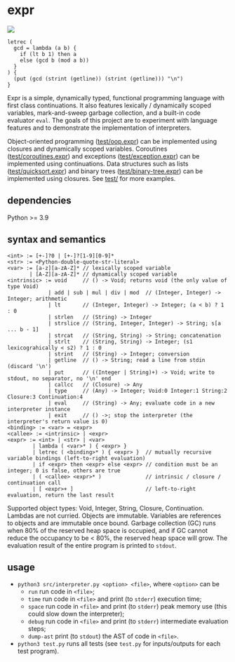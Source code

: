 # expr

![](https://github.com/sdingcn/expr/actions/workflows/auto-test.yml/badge.svg)

```
letrec (
  gcd = lambda (a b) {
    if (lt b 1) then a
    else (gcd b (mod a b))
  }
) {
  (put (gcd (strint (getline)) (strint (getline))) "\n")
}
```

Expr is a simple, dynamically typed, functional programming language with first class continuations.
It also features lexically / dynamically scoped variables, mark-and-sweep garbage collection, and a built-in code evaluator `eval`.
The goals of this project are to experiment with language features and to demonstrate the implementation of interpreters.

Object-oriented programming ([test/oop.expr](test/oop.expr))
can be implemented using closures and dynamically scoped variables.
Coroutines ([test/coroutines.expr](test/coroutines.expr)) and exceptions ([test/exception.expr](test/exception.expr))
can be implemented using continuations.
Data structures such as lists ([test/quicksort.expr](test/quicksort.expr)) and binary trees ([test/binary-tree.expr](test/binary-tree.expr))
can be implemented using closures.
See [test/](test/) for more examples.

## dependencies

Python >= 3.9

## syntax and semantics

```
<int> := [+-]?0 | [+-]?[1-9][0-9]*
<str> := <Python-double-quote-str-literal>
<var> := [a-z][a-zA-Z]* // lexically scoped variable
       | [A-Z][a-zA-Z]* // dynamically scoped variable
<intrinsic> := void     // () -> Void; returns void (the only value of type Void)
             | add | sub | mul | div | mod  // (Integer, Integer) -> Integer; arithmetic
             | lt       // (Integer, Integer) -> Integer; (a < b) ? 1 : 0
             | strlen   // (String) -> Integer
             | strslice // (String, Integer, Integer) -> String; s[a ... b - 1]
             | strcat   // (String, String) -> String; concatenation
             | strlt    // (String, String) -> Integer; (s1 lexicograhically < s2) ? 1 : 0
             | strint   // (String) -> Integer; conversion
             | getline  // () -> String; read a line from stdin (discard '\n')
             | put      // ((Integer | String)+) -> Void; write to stdout, no separator, no '\n' end
             | callcc   // (Closure) -> Any
             | type     // (Any) -> Integer; Void:0 Integer:1 String:2 Closure:3 Continuation:4
             | eval     // (String) -> Any; evaluate code in a new interpreter instance
             | exit     // () ->; stop the interpreter (the interpreter's return value is 0)
<binding> := <var> = <expr>
<callee> := <intrinsic> | <expr>
<expr> := <int> | <str> | <var>
        | lambda ( <var>* ) { <expr> }
        | letrec ( <binding>* ) { <expr> }  // mutually recursive variable bindings (left-to-right evaluation)
        | if <expr> then <expr> else <expr> // condition must be an integer; 0 is false, others are true
        | ( <callee> <expr>* )              // intrinsic / closure / continuation call
        | [ <expr>+ ]                       // left-to-right evaluation, return the last result
```

Supported object types: Void, Integer, String, Closure, Continuation.
Lambdas are not curried.
Objects are immutable.
Variables are references to objects and are immutable once bound.
Garbage collection (GC) runs when 80% of the reserved heap space is occupied,
and if GC cannot reduce the occupancy to be < 80%, the reserved heap space will grow.
The evaluation result of the entire program is printed to `stdout`.

## usage

+ `python3 src/interpreter.py <option> <file>`, where `<option>` can be
  - `run` run code in `<file>`;
  - `time` run code in `<file>` and print (to `stderr`) execution time;
  - `space` run code in `<file>` and print (to `stderr`) peak memory use (this could slow down the interpreter);
  - `debug` run code in `<file>` and print (to `stderr`) intermediate evaluation steps;
  - `dump-ast` print (to `stdout`) the AST of code in `<file>`.
+ `python3 test.py` runs all tests (see `test.py` for inputs/outputs for each test program).
